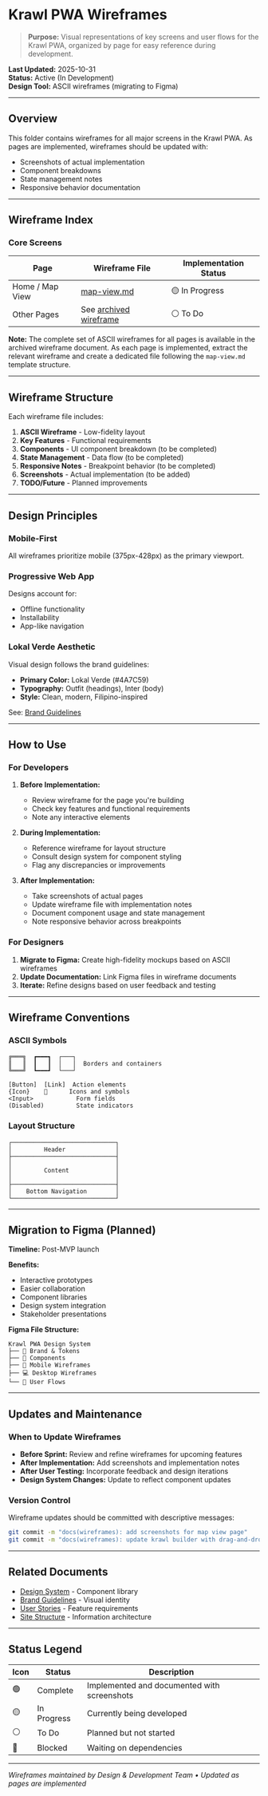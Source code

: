 # Krawl PWA Wireframes

> **Purpose:** Visual representations of key screens and user flows for the Krawl PWA, organized by page for easy reference during development.

**Last Updated:** 2025-10-31  
**Status:** Active (In Development)  
**Design Tool:** ASCII wireframes (migrating to Figma)

---

## Overview

This folder contains wireframes for all major screens in the Krawl PWA. As pages are implemented, wireframes should be updated with:
- Screenshots of actual implementation
- Component breakdowns
- State management notes
- Responsive behavior documentation

---

## Wireframe Index

### Core Screens

| Page | Wireframe File | Implementation Status |
|------|----------------|----------------------|
| Home / Map View | [map-view.md](./map-view.md) | 🟡 In Progress |
| Other Pages | See [archived wireframe](../../archived/wireframe.md.bak) | ⚪ To Do |

**Note:** The complete set of ASCII wireframes for all pages is available in the archived wireframe document. As each page is implemented, extract the relevant wireframe and create a dedicated file following the `map-view.md` template structure.

---

## Wireframe Structure

Each wireframe file includes:

1. **ASCII Wireframe** - Low-fidelity layout
2. **Key Features** - Functional requirements
3. **Components** - UI component breakdown (to be completed)
4. **State Management** - Data flow (to be completed)
5. **Responsive Notes** - Breakpoint behavior (to be completed)
6. **Screenshots** - Actual implementation (to be added)
7. **TODO/Future** - Planned improvements

---

## Design Principles

### Mobile-First

All wireframes prioritize mobile (375px-428px) as the primary viewport.

### Progressive Web App

Designs account for:
- Offline functionality
- Installability
- App-like navigation

### Lokal Verde Aesthetic

Visual design follows the brand guidelines:
- **Primary Color:** Lokal Verde (#4A7C59)
- **Typography:** Outfit (headings), Inter (body)
- **Style:** Clean, modern, Filipino-inspired

See: [Brand Guidelines](../../reference/brand-guidelines.md)

---

## How to Use

### For Developers

1. **Before Implementation:**
   - Review wireframe for the page you're building
   - Check key features and functional requirements
   - Note any interactive elements

2. **During Implementation:**
   - Reference wireframe for layout structure
   - Consult design system for component styling
   - Flag any discrepancies or improvements

3. **After Implementation:**
   - Take screenshots of actual pages
   - Update wireframe file with implementation notes
   - Document component usage and state management
   - Note responsive behavior across breakpoints

### For Designers

1. **Migrate to Figma:** Create high-fidelity mockups based on ASCII wireframes
2. **Update Documentation:** Link Figma files in wireframe documents
3. **Iterate:** Refine designs based on user feedback and testing

---

## Wireframe Conventions

### ASCII Symbols

```
╔═══╗  ┏━━━┓  ┌───┐
║   ║  ┃   ┃  │   │  Borders and containers
╚═══╝  ┗━━━┛  └───┘

[Button]  [Link]  Action elements
{Icon}    📍      Icons and symbols
<Input>            Form fields
(Disabled)         State indicators
```

### Layout Structure

```
┌─────────────────────────────┐
│         Header              │
├─────────────────────────────┤
│                             │
│         Content             │
│                             │
├─────────────────────────────┤
│    Bottom Navigation        │
└─────────────────────────────┘
```

---

## Migration to Figma (Planned)

**Timeline:** Post-MVP launch

**Benefits:**
- Interactive prototypes
- Easier collaboration
- Component libraries
- Design system integration
- Stakeholder presentations

**Figma File Structure:**
```
Krawl PWA Design System
├── 🎨 Brand & Tokens
├── 🧩 Components
├── 📱 Mobile Wireframes
├── 💻 Desktop Wireframes
└── 🔄 User Flows
```

---

## Updates and Maintenance

### When to Update Wireframes

- **Before Sprint:** Review and refine wireframes for upcoming features
- **After Implementation:** Add screenshots and implementation notes
- **After User Testing:** Incorporate feedback and design iterations
- **Design System Changes:** Update to reflect component updates

### Version Control

Wireframe updates should be committed with descriptive messages:

```bash
git commit -m "docs(wireframes): add screenshots for map view page"
git commit -m "docs(wireframes): update krawl builder with drag-and-drop flow"
```

---

## Related Documents

- [Design System](../../reference/design-system.md) - Component library
- [Brand Guidelines](../../reference/brand-guidelines.md) - Visual identity
- [User Stories](../../planning/user-story.md) - Feature requirements
- [Site Structure](../../reference/site-structure.md) - Information architecture

---

## Status Legend

| Icon | Status | Description |
|------|--------|-------------|
| 🟢 | Complete | Implemented and documented with screenshots |
| 🟡 | In Progress | Currently being developed |
| ⚪ | To Do | Planned but not started |
| 🔴 | Blocked | Waiting on dependencies |

---

*Wireframes maintained by Design & Development Team • Updated as pages are implemented*


